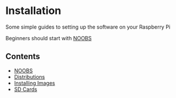 # Installation

Some simple guides to setting up the software on your Raspberry Pi

Beginners should start with [NOOBS](noobs.md)

## Contents

- [NOOBS](noobs.md)
- [Distributions](distributions.md)
- [Installing Images](installing-images.md)
- [SD Cards](sd-cards.md)